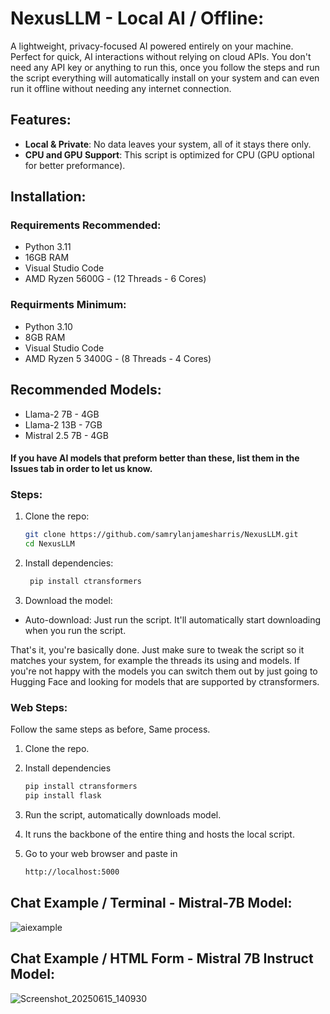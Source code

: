 # NexusLLM - Local AI / Offline:

A lightweight, privacy-focused AI powered entirely on your machine. Perfect for quick, AI interactions without relying on cloud APIs. You don't need any API key or anything to run this, once you follow the steps and run the script everything will automatically install on your system and can even run it offline without needing any internet connection. 

## Features:
- **Local & Private**: No data leaves your system, all of it stays there only. 
- **CPU and GPU Support**: This script is optimized for CPU (GPU optional for better preformance).

## Installation:
### Requirements Recommended:
- Python 3.11  
- 16GB RAM
- Visual Studio Code
- AMD Ryzen 5600G - (12 Threads - 6 Cores)

### Requirments Minimum:
- Python 3.10
- 8GB RAM
- Visual Studio Code
- AMD Ryzen 5 3400G - (8 Threads - 4 Cores)


## Recommended Models:
- Llama-2 7B - 4GB
- Llama-2 13B - 7GB
- Mistral 2.5 7B - 4GB

#### If you have AI models that preform better than these, list them in the Issues tab in order to let us know.

### Steps:
1. Clone the repo:  
   ```bash
   git clone https://github.com/samrylanjamesharris/NexusLLM.git
   cd NexusLLM
   
2. Install dependencies:

   ```bash
    pip install ctransformers

3. Download the model:
- Auto-download: Just run the script. It'll automatically start downloading when you run the script.

That's it, you're basically done.
Just make sure to tweak the script so it matches your system, for example the threads its using and models. If you're not happy with the models you can switch them out by just going to Hugging Face and looking for models that are supported by ctransformers.

### Web Steps:
Follow the same steps as before, Same process.
1. Clone the repo.
2. Install dependencies

   ```bash
   pip install ctransformers
   pip install flask
   
4. Run the script, automatically downloads model.
5. It runs the backbone of the entire thing and hosts the local script.
6. Go to your web browser and paste in
   ```bash
   http://localhost:5000

## Chat Example / Terminal - Mistral-7B Model:
![aiexample](https://github.com/user-attachments/assets/9f636660-9884-472e-88c6-5f107bc1ee1c)

## Chat Example / HTML Form - Mistral 7B Instruct Model:
![Screenshot_20250615_140930](https://github.com/user-attachments/assets/04a36b2a-2783-46f8-af23-b094aa17b24c)




